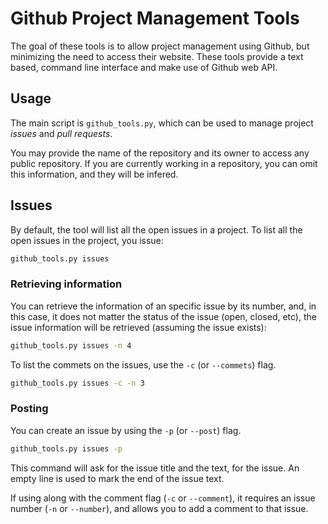 # Github Project Management Tools

The goal of these tools is to allow project management using Github, but
minimizing the need to access their website. These tools provide a text
based, command line interface and make use of Github web API.

## Usage

The main script is `github_tools.py`, which can be used to manage project
_issues_ and _pull requests_.

You may provide the name of the repository and its owner to access any
public repository. If you are currently working in a repository, you can
omit this information, and they will be infered.

## Issues

By default, the tool will list all the open issues in a project. To list
all the open issues in the project, you issue:

```sh
github_tools.py issues
```

### Retrieving information

You can retrieve the information of an specific issue by its number, and,
in this case, it does not matter the status of the issue (open, closed,
etc), the issue information will be retrieved (assuming the issue exists):

```sh
github_tools.py issues -n 4
```

To list the commets on the issues, use the `-c` (or `--commets`) flag.

```sh
github_tools.py issues -c -n 3
```

### Posting

You can create an issue by using the `-p` (or `--post`) flag.

```sh
github_tools.py issues -p
```

This command will ask for the issue title and the text, for the issue.
An empty line is used to mark the end of the issue text.

If using along with the comment flag (`-c` or `--comment`), it requires
an issue number (`-n` or `--number`), and allows you to add a comment to
that issue.

